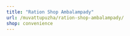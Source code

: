 ```yaml
---
title: "Ration Shop Ambalampady"
url: /muvattupuzha/ration-shop-ambalampady/
shop: convenience
---
```

